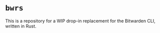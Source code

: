 # `bwrs`

This is a repository for a WIP drop-in replacement for the Bitwarden CLI, written in Rust.
